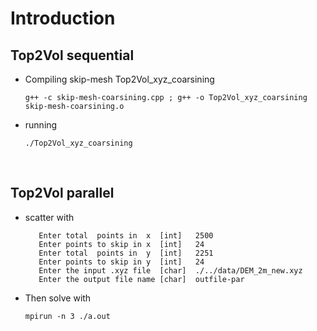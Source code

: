 # Introduction



## Top2Vol sequential

- Compiling skip-mesh Top2Vol_xyz_coarsining

  ```
  g++ -c skip-mesh-coarsining.cpp ; g++ -o Top2Vol_xyz_coarsining skip-mesh-coarsining.o
  ```

- running 

  ```
  ./Top2Vol_xyz_coarsining
  ```

  ​

## Top2Vol parallel

- scatter with 

  ```
     Enter total  points in  x  [int]   2500
     Enter points to skip in x  [int]   24
     Enter total  points in  y  [int]   2251
     Enter points to skip in y  [int]   24
     Enter the input .xyz file  [char]  ./../data/DEM_2m_new.xyz
     Enter the output file name [char]  outfile-par
  ```

- Then solve with 

  ```
  mpirun -n 3 ./a.out
  ```

  ​